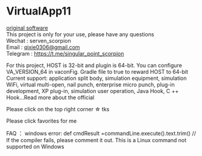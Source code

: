 # VirtualApp11
[original software](https://github.com/asLody/VirtualApp)<br>
This project is only for your use, please have any questions <br>
Wechat : serven_scorpion <br>
Email  : qixie0306@gmail.com  <br>
Telegram : https://t.me/singular_point_scorpion <br>

For this project, HOST is 32-bit and plugin is 64-bit. You can configure VA_VERSION_64 in vaconFig. Gradle file to true to reward HOST to 64-bit
Current support: application split body, simulation equipment, simulation WiFi, virtual multi-open, nail punch, enterprise micro punch, plug-in development, XP plug-in, simulation user operation, Java Hook, C ++ Hook...Read more about the official


 Please click on the top right corner ☆  tks

Please click favorites for me 



 FAQ ：
     windows error:
     def cmdResult =commandLine.execute().text.trim()  // If the compiler fails, please comment it out. This is a Linux command not supported on Windows
    

